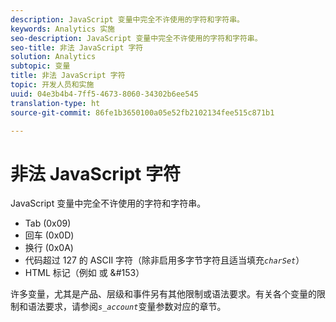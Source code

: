```yaml
---
description: JavaScript 变量中完全不许使用的字符和字符串。
keywords: Analytics 实施
seo-description: JavaScript 变量中完全不许使用的字符和字符串。
seo-title: 非法 JavaScript 字符
solution: Analytics
subtopic: 变量
title: 非法 JavaScript 字符
topic: 开发人员和实施
uuid: 04e3b4b4-7ff5-4673-8060-34302b6ee545
translation-type: ht
source-git-commit: 86fe1b3650100a05e52fb2102134fee515c871b1

---
```



# 非法 JavaScript 字符

JavaScript 变量中完全不许使用的字符和字符串。

* Tab (0x09)
* 回车 (0x0D)
* 换行 (0x0A)
* 代码超过 127 的 ASCII 字符（除非启用多字节字符且适当填充&#x200B;*`charSet`*）
* HTML 标记（例如 <b></b> 或 &amp;#153）

许多变量，尤其是产品、层级和事件另有其他限制或语法要求。有关各个变量的限制和语法要求，请参阅&#x200B;*`s_account`*&#x200B;变量参数对应的章节。
